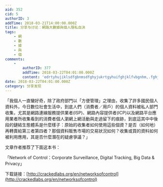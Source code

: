 ```yaml
---
aid: 352
cid: 5
authorID: 3
addTime: 2018-03-21T14:00:00.000Z
title: 分享与讨论：網路大數據與個人隱私自決
tags:
    - 網
    - 數
    - 據
    - 與
    - 個
comments:
    -
        authorID: 377
        addTime: 2018-03-22T04:01:00.000Z
        content: 'edrtyhujiklsdfgbnmsdfghyjukrtgyhuifghjklfvbgnhm,.fghjkl(乱码）'
date: 2018-03-22T04:01:00.000Z
category: 分享发现
---
```


「我個人一直蠻好奇，除了政府部門以「方便管理」之理由，收集了許多國民個人資料外，今日數位社會生活中，到底人們（消費者／用戶）的個人資料被私人部門收集，尤其是網路連線服務提供業者(ISP)、網路內容提供者(ICP)以及網路平台應用業者所收集看到的消費者個人瀏網上網活動與走過留下的痕跡，到底這其中中後段的鏈結生態體系是什麼樣子：原始的收集者如何使用這些個資？是否（如何地）再轉賣給第三者第四者？那個資料販售市場的交易狀況如何？收集或買的資料如何被利用應用，其是否什麼潛在的疑慮爭議？」

文章作者推荐了下面这本书：

「Network of Control：Corporate Surveillance, Digital Tracking, Big Data & Privacy」

下载链接：[http://crackedlabs.org/en/networksofcontrol](http://crackedlabs.org/en/networksofcontrol)
